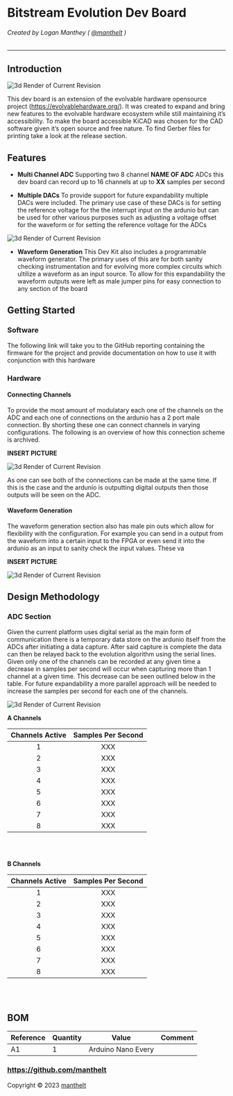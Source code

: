 Bitstream Evolution Dev Board
===
###### Created by Logan Manthey ( [@manthelt](https://github.com/manthelt) )
---

## Introduction

![3d Render of Current Revision](img/Raytraced_View.png)



This dev board is an extension of the evolvable hardware opensource project (https://evolvablehardware.org/). It was created to expand and bring new features to the evolvable hardware ecosystem while still maintaining it’s accessibility. To make the board accessible KiCAD was chosen for the CAD software given it’s open source and free nature. To find Gerber files for printing take a look at the release section. 

## Features

* **Multi Channel ADC** 
Supporting two 8 channel **NAME OF ADC** ADCs this dev board can record up to 16 channels at up to **XX** samples per second

 * **Multiple DACs**
To provide support for future expandability multiple DACs were included. The primary use case of these DACs is for setting the reference voltage for the the interrupt input on the ardunio but can be used for other various purposes such as adjusting a voltage offset for the waveform or for setting the reference voltage for the ADCs 


![3d Render of Current Revision](img/DAC.png)



* **Waveform Generation**
This Dev Kit also includes a programmable waveform generator. The primary uses of this are for both sanity checking instrumentation and for evolving more complex circuits which ultilize a waveform as an input source. To allow for this expandability the waveform outputs were left as male jumper pins for easy connection to any section of the board


## Getting Started

### Software
The following link will take you to the GitHub reporting containing the firmware for the project and provide documentation on how to use it with conjunction with this hardware

### Hardware

#### Connecting Channels
To provide the most amount of modulatary each one of the channels on the ADC and each one of connections on the ardunio has a 2 port male connection. By shorting these one can connect channels in varying configurations. The following is an overview of how this connection scheme is archived. 

**INSERT PICTURE**

![3d Render of Current Revision](img/Connectors.png)



As one can see both of the connections can be made at the same time. If this is the case and the ardunio is outputting digital outputs then those outputs will be seen on the ADC. 

#### Waveform Generation
The waveform generation section also has male pin outs which allow for flexibility with the configuration. For example you can send in a output from the waveform into a certain input to the FPGA or even send it into the ardunio as an input to sanity check the input values. These va

**INSERT PICTURE** 

![3d Render of Current Revision](img/Generator_Output.png)



## Design Methodology 


### ADC Section
Given the current platform uses digital serial as the main form of communication there is a temporary data store on the ardunio itself from the ADCs after initiating a data capture. After said capture is complete the data can then be relayed back to the evolution algorithm using the serial lines. Given only one of the channels can be recorded at any given time a decrease in samples per second will occur when capturing more than 1 channel at a given time. This decrease can be seen outlined below in the table. For future expandability a more parallel approach will be needed to increase the samples per second for each one of the channels.  


![3d Render of Current Revision](img/ADC.png)

**A Channels**

|Channels Active|Samples Per Second|
|:-:|:-:|
|1|XXX|
|2|XXX|
|3|XXX|
|4|XXX|
|5|XXX|
|6|XXX|
|7|XXX|
|8|XXX|

<br><br>



**B Channels**

|Channels Active|Samples Per Second|
|:-:|:-:|
|1|XXX|
|2|XXX|
|3|XXX|
|4|XXX|
|5|XXX|
|6|XXX|
|7|XXX|
|8|XXX|

<br><br>

## BOM

|Reference                                                  |Quantity|Value                |Comment                                           |
|-----------------------------------------------------------|--------|---------------------|--------------------------------------------------|
|A1                                                         |1       |Arduino Nano Every   |                                                  |

### https://github.com/manthelt

Copyright &copy; 2023 [manthelt](https://github.com/manthelt)






